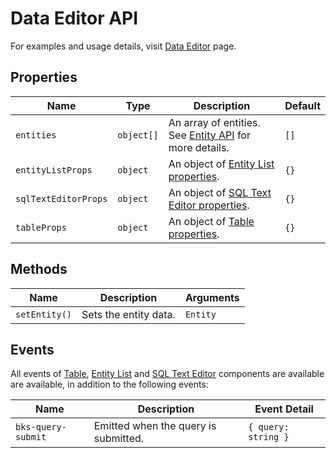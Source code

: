 # Data Editor API

For examples and usage details, visit [Data Editor][data-editor] page.

## Properties

| Name                 | Type       | Description                                                            | Default |
| -------------------- | ---------- | ---------------------------------------------------------------------- | ------- |
| `entities`           | `object[]` | An array of entities. See [Entity API][entity-api] for more details.   | `[]`    |
| `entityListProps`    | `object`   | An object of [Entity List properties][entity-list-properties].         | `{}`    |
| `sqlTextEditorProps` | `object`   | An object of [SQL Text Editor properties][sql-text-editor-properties]. | `{}`    |
| `tableProps`         | `object`   | An object of [Table properties][table-api-properties].                 | `{}`    |

## Methods

| Name          | Description           | Arguments |
| ------------- | --------------------- | --------- |
| `setEntity()` | Sets the entity data. | `Entity`  |

## Events

All events of [Table][table-api-events], [Entity List][entity-list-events]
and [SQL Text Editor][sql-text-editor-events] components are available are
available, in addition to the following events:

| Name               | Description                          | Event Detail        |
| ------------------ | ------------------------------------ | ------------------- |
| `bks-query-submit` | Emitted when the query is submitted. | `{ query: string }` |

[data-editor]: ../data-editor.md
[table-api-properties]: ./table.md#properties
[entity-list-properties]: ./entity-list.md#properties
[sql-text-editor-properties]: ./sql-text-editor.md#properties
[table-api-events]: ./table.md#events
[entity-list-events]: ./entity-list.md#events
[sql-text-editor-events]: ./sql-text-editor.md#events
[entity-api]: ./api/entity.md
